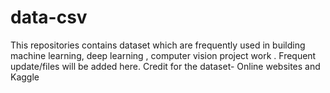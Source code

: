 # data-csv
This repositories contains  dataset which are frequently used in building machine learning, deep learning , computer vision project work . Frequent update/files will be added here.
Credit for the dataset- Online websites and Kaggle
